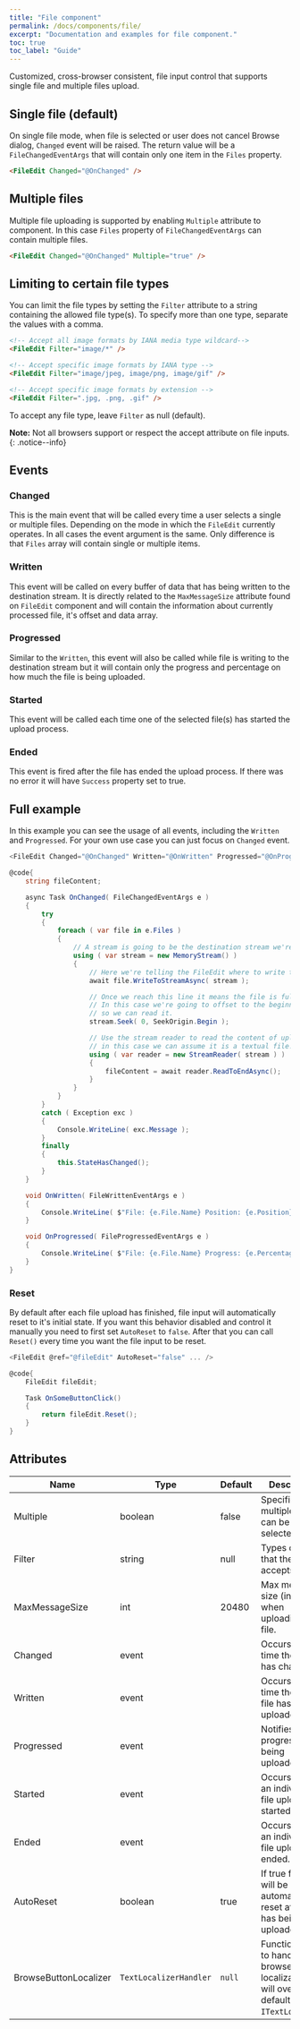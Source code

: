```yaml
---
title: "File component"
permalink: /docs/components/file/
excerpt: "Documentation and examples for file component."
toc: true
toc_label: "Guide"
---
```


Customized, cross-browser consistent, file input control that supports single file and multiple files upload.

## Single file (default)

On single file mode, when file is selected or user does not cancel Browse dialog, `Changed` event will be raised. The return value will be a `FileChangedEventArgs` that will contain only one item in the `Files` property.

```html
<FileEdit Changed="@OnChanged" />
```

## Multiple files

Multiple file uploading is supported by enabling `Multiple` attribute to component. In this case `Files` property of `FileChangedEventArgs` can contain multiple files.

```html
<FileEdit Changed="@OnChanged" Multiple="true" />
```

## Limiting to certain file types

You can limit the file types by setting the `Filter` attribute to a string containing the allowed file type(s). To specify more than one type, separate the values with a comma.

```html
<!-- Accept all image formats by IANA media type wildcard-->
<FileEdit Filter="image/*" />

<!-- Accept specific image formats by IANA type -->
<FileEdit Filter="image/jpeg, image/png, image/gif" />

<!-- Accept specific image formats by extension -->
<FileEdit Filter=".jpg, .png, .gif" />
```

To accept any file type, leave `Filter` as null (default).

**Note:** Not all browsers support or respect the accept attribute on file inputs.
{: .notice--info}

## Events

### Changed

This is the main event that will be called every time a user selects a single or multiple files. Depending on the mode in which the `FileEdit` currently operates. In all cases the event argument is the same. Only difference is that `Files` array will contain single or multiple items.

### Written

This event will be called on every buffer of data that has being written to the destination stream. It is directly related to the `MaxMessageSize` attribute found on `FileEdit` component and will contain the information about currently processed file, it's offset and data array.

### Progressed

Similar to the `Written`, this event will also be called while file is writing to the destination stream but it will contain only the progress and percentage on how much the file is being uploaded.

### Started

This event will be called each time one of the selected file(s) has started the upload process.

### Ended

This event is fired after the file has ended the upload process. If there was no error it will have `Success` property set to true.

## Full example

In this example you can see the usage of all events, including the `Written` and `Progressed`. For your own use case you can just focus on `Changed` event.

```cs
<FileEdit Changed="@OnChanged" Written="@OnWritten" Progressed="@OnProgressed" />

@code{
    string fileContent;

    async Task OnChanged( FileChangedEventArgs e )
    {
        try
        {
            foreach ( var file in e.Files )
            {
                // A stream is going to be the destination stream we're writing to.                
                using ( var stream = new MemoryStream() )
                {
                    // Here we're telling the FileEdit where to write the upload result
                    await file.WriteToStreamAsync( stream );

                    // Once we reach this line it means the file is fully uploaded.
                    // In this case we're going to offset to the beginning of file
                    // so we can read it.
                    stream.Seek( 0, SeekOrigin.Begin );

                    // Use the stream reader to read the content of uploaded file,
                    // in this case we can assume it is a textual file.
                    using ( var reader = new StreamReader( stream ) )
                    {
                        fileContent = await reader.ReadToEndAsync();
                    }
                }
            }
        }
        catch ( Exception exc )
        {
            Console.WriteLine( exc.Message );
        }
        finally
        {
            this.StateHasChanged();
        }
    }

    void OnWritten( FileWrittenEventArgs e )
    {
        Console.WriteLine( $"File: {e.File.Name} Position: {e.Position} Data: {Convert.ToBase64String( e.Data )}" );
    }

    void OnProgressed( FileProgressedEventArgs e )
    {
        Console.WriteLine( $"File: {e.File.Name} Progress: {e.Percentage}" );
    }
}
```

### Reset

By default after each file upload has finished, file input will automatically reset to it's initial state. If you want this behavior disabled and control it manually you need to first set `AutoReset` to `false`. After that you can call `Reset()` every time you want the file input to be reset.

```cs
<FileEdit @ref="@fileEdit" AutoReset="false" ... />

@code{
    FileEdit fileEdit;

    Task OnSomeButtonClick()
    {
        return fileEdit.Reset();
    }
}
```

## Attributes

| Name                  | Type                      | Default     | Description                                                                                             |
|-----------------------|---------------------------|-------------|---------------------------------------------------------------------------------------------------------|
| Multiple              | boolean                   | false       | Specifies that multiple files can be selected.                                                          |
| Filter                | string                    | null        | Types of files that the input accepts.                                                                  |
| MaxMessageSize        | int                       | 20480       | Max message size (in bytes) when uploading the file.                                                    |
| Changed               | event                     |             | Occurs every time the file(s) has changed.                                                              |
| Written               | event                     |             | Occurs every time the part of file has being uploaded.                                                  |
| Progressed            | event                     |             | Notifies the progress of file being uploaded.                                                           |
| Started               | event                     |             | Occurs when an individual file upload has started.                                                      |
| Ended                 | event                     |             | Occurs when an individual file upload has ended.                                                        |
| AutoReset             | boolean                   | true        | If true file input will be automatically reset after it has being uploaded.                             |
| BrowseButtonLocalizer | `TextLocalizerHandler`    | `null`      | Function used to handle browse button localization that will override a default `ITextLocalizer`.       |